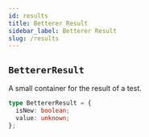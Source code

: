 ```yaml
---
id: results
title: Betterer Result
sidebar_label: Betterer Result
slug: /results
---
```


## `BettererResult`

A small container for the result of a test.

```typescript
type BettererResult = {
  isNew: boolean;
  value: unknown;
};
```
